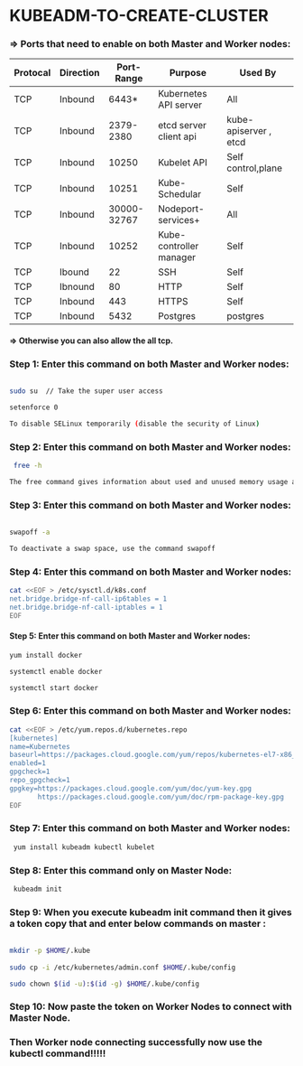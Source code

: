 
# KUBEADM-TO-CREATE-CLUSTER

### => Ports that need to enable on both Master and Worker nodes:

| Protocal | Direction | Port-Range  | Purpose                 | Used By               |
|----------|-----------|-------------|-------------------------|-----------------------|
| TCP      | Inbound   | 6443*       | Kubernetes API server   | All                   |
| TCP      | Inbound   | 2379- 2380  | etcd server client api  | kube-apiserver , etcd |
| TCP      | Inbound   | 10250       | Kubelet API             | Self control,plane    |
| TCP      | Inbound   | 10251       | Kube-Schedular          | Self                  |
| TCP      | Inbound   | 30000-32767 | Nodeport-services+      | All                   |
| TCP      | Inbound   | 10252       | Kube-controller manager | Self                  |
| TCP      | Ibound    | 22          | SSH                     | Self                  |
| TCP      | Ibnound   | 80          | HTTP                    | Self                  |
| TCP      | Inbound   | 443         | HTTPS                   | Self                  |
| TCP      | Inbound   | 5432        | Postgres                | postgres              |

#### => Otherwise you can also allow the all tcp.

### Step 1: Enter this command on both Master and Worker nodes:
```bash
 
sudo su  // Take the super user access 

setenforce 0

To disable SELinux temporarily (disable the security of Linux)

```
### Step 2: Enter this command on both Master and Worker nodes:
```bash
 free -h 

The free command gives information about used and unused memory usage and swap memory of a system.

```
### Step 3: Enter this command on both Master and Worker nodes:
```bash
  
swapoff -a

To deactivate a swap space, use the command swapoff

```
### Step 4: Enter this command on both Master and Worker nodes:
```bash
cat <<EOF > /etc/sysctl.d/k8s.conf
net.bridge.bridge-nf-call-ip6tables = 1
net.bridge.bridge-nf-call-iptables = 1
EOF
```
#### Step 5: Enter this command on both Master and Worker nodes:
```bash
yum install docker 

systemctl enable docker 

systemctl start docker 
```
### Step 6: Enter this command on both Master and Worker nodes:
```bash
cat <<EOF > /etc/yum.repos.d/kubernetes.repo
[kubernetes]
name=Kubernetes
baseurl=https://packages.cloud.google.com/yum/repos/kubernetes-el7-x86_64
enabled=1
gpgcheck=1
repo_gpgcheck=1
gpgkey=https://packages.cloud.google.com/yum/doc/yum-key.gpg
       https://packages.cloud.google.com/yum/doc/rpm-package-key.gpg
EOF
```
### Step 7: Enter this command on both Master and Worker nodes:
```bash
 yum install kubeadm kubectl kubelet
```
### Step 8: Enter this command only on Master Node:
```bash
 kubeadm init
```
### Step 9: When you execute kubeadm init command then it gives a token copy that and enter below commands on master :
```bash
 
mkdir -p $HOME/.kube
 
sudo cp -i /etc/kubernetes/admin.conf $HOME/.kube/config

sudo chown $(id -u):$(id -g) $HOME/.kube/config
```
### Step 10: Now paste the token on Worker Nodes to connect with Master Node.

### Then Worker node connecting successfully now use the kubectl command!!!!!
